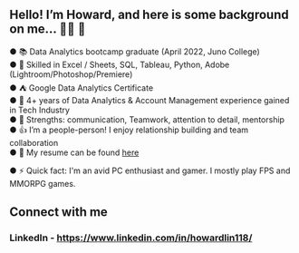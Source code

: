 ## Hello! I’m Howard, and here is some background on me… 👋🏻 👋

● 📚 Data Analytics bootcamp graduate (April 2022, Juno College)  
● 💾 Skilled in Excel / Sheets, SQL, Tableau, Python, Adobe (Lightroom/Photoshop/Premiere)  
● ⛺️ Google Data Analytics Certificate  
● 💎 4+ years of Data Analytics & Account Management experience gained in Tech Industry  
● 👔 Strengths: communication, Teamwork, attention to detail, mentorship  
● 👍 I’m a people-person! I enjoy relationship building and team collaboration  
● 📄 My resume can be found [here](https://drive.google.com/file/d/1ic52fY_1GA07X86AvN0AM5KzHHAu6pbW/view?usp=sharing)

● ⚡ Quick fact: I'm an avid PC enthusiast and gamer. I mostly play FPS and MMORPG games.

## Connect with me
### LinkedIn - https://www.linkedin.com/in/howardlin118/
